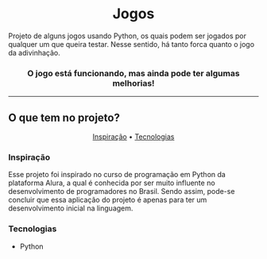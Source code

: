 <h1 align="center">
    Jogos
</h1>

Projeto de alguns jogos usando Python, os quais podem ser jogados por qualquer um que queira testar. Nesse sentido, há tanto forca quanto o jogo da adivinhação.


<h3 align="center">
   O jogo está funcionando, mas ainda pode ter algumas melhorias!
</h3>

---

## O que tem no projeto?

<p align="center">
    <a href="#Inspiração">Inspiração</a> •
    <a href="#Tecnologias">Tecnologias</a>

</p>

### Inspiração

Esse projeto foi inspirado no curso de programação em Python da plataforma Alura, a qual é conhecida por ser muito influente no desenvolvimento de programadores no Brasil. Sendo assim, pode-se concluir que essa aplicação do projeto é apenas para ter um desenvolvimento inicial na linguagem.

### Tecnologias

- Python
